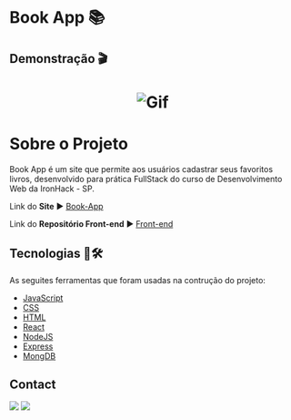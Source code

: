 <h1>Book App 📚</h1>
<h2>Demonstração 🎬</h2>
<h1 align="center">
  <img alt="Gif" title="Readme" src="./github/gifs-book.gif"/>
  </h1>
<h1>Sobre o Projeto</h1>
<p>Book App é um site que permite aos usuários cadastrar seus favoritos livros, desenvolvido para prática FullStack do curso de Desenvolvimento Web da IronHack - SP.</p>
  <p>Link do <b>Site</b> ▶️ <a href="https://may-book.netlify.app/login">Book-App</a></p>
  <p>Link do <b>Repositório Front-end</b> ▶️ <a href="https://github.com/Elizeu-Santos/react-ironplate">Front-end</a></p>
  
  
  <h2> Tecnologias 🚀🛠️ </h2>
  
  As seguites ferramentas que foram usadas na contrução do projeto:
  - [JavaScript](https://pt.wikipedia.org/wiki/JavaScript)
  - [CSS](https://pt.wikipedia.org/wiki/Cascading_Style_Sheets)
  - [HTML](https://developer.mozilla.org/pt-BR/docs/Web/HTML)
  - [React](https://pt-br.reactjs.org/)
  - [NodeJS](https://nodejs.org/en/)
  - [Express](https://expressjs.com/pt-br/)
  - [MongDB](https://www.mongodb.com/cloud/atlas/lp/try2?utm_source=google&utm_campaign=gs_americas_brazil_search_core_brand_atlas_desktop&utm_term=mongodb&utm_medium=cpc_paid_search&utm_ad=e&utm_ad_campaign_id=12212624308&adgroup=115749706023&gclid=CjwKCAiAl-6PBhBCEiwAc2GOVMZtjawakjJeTAVTxaj224caxrUE-WNlv2TwwXDTuJAJ4WRyNSjaSxoClIMQAvD_BwE)
  
  <h2> Contact </h2>
  
  <a href="https://www.linkedin.com/in/elizeusantoss/" target="_blank"><img src="https://img.shields.io/badge/LinkedIn-0077B5?style=for-the-badge&logo=linkedin&logoColor=white" target="_blank"></a>
  <a href="mailto:elyzeu.tec@gmail.com" target="_blank"><img src="https://img.shields.io/badge/Gmail-D14836?style=for-the-badge&logo=gmail&logoColor=white"></a>
